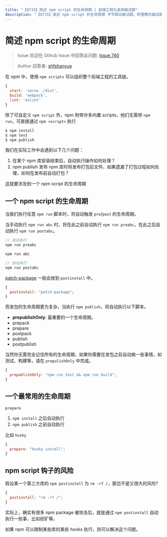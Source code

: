 ```yaml
---
title: "【Q715】简述 npm script 的生命周期 | 前端工程化高频面试题"
description: "【Q715】简述 npm script 的生命周期 字节跳动面试题、阿里腾讯面试题、美团小米面试题。"
---
```


# 简述 npm script 的生命周期

> Issue
> 欢迎在 Gtihub Issue 中回答此问题: [Issue 740](https://github.com/shfshanyue/Daily-Question/issues/740)

> Author
> 回答者: [shfshanyue](https://github.com/shfshanyue)

在 npm 中，使用 `npm scripts` 可以组织整个前端工程的工具链。

```js
{
  start: 'serve ./dist',
  build: 'webpack',
  lint: 'eslint'
}
```

除了可自定义 `npm script` 外，npm 附带许多内置 scripts，他们无需带 `npm run`，可直接通过 `npm <script>` 执行

```bash
$ npm install
$ npm test
$ npm publish
```

我们在实际工作中会遇到以下几个问题：

1. 在某个 npm 库安装结束后，自动执行操作如何处理？
1. npm publish 发布 npm 库时将发布打包后文件，如果遗漏了打包过程如何处理，如何在发布前自动打包？

这就要涉及到一个 npm script 的生命周期

## 一个 npm script 的生命周期

当我们执行任意 `npm run` 脚本时，将自动触发 `pre`/`post` 的生命周期。

当手动执行 `npm run abc` 时，将在此之前自动执行 `npm run preabc`，在此之后自动执行 `npm run postabc`。

```js
// 自动执行
npm run preabc

npm run abc

// 自动执行
npm run postabc
```

[patch-package](https://github.com/ds300/patch-package) 一般会放到 `postinstall` 中。

```js
{
  postinstall: "patch-package";
}
```

而发包的生命周期更为复杂，当执行 `npm publish`，将自动执行以下脚本。

- **prepublishOnly**: 最重要的一个生命周期。
- prepack
- prepare
- postpack
- publish
- postpublish

当然你无需完全记住所有的生命周期，如果你需要在发包之前自动做一些事情，如测试、构建等，请在 `prepulishOnly` 中完成。

```js
{
  prepublishOnly: "npm run test && npm run build";
}
```

## 一个最常用的生命周期

`prepare`

1. `npm install` 之后自动执行
1. `npm publish` 之前自动执行

比如 `husky`

```js
{
  prepare: "husky install";
}
```

## npm script 钩子的风险

假设某一个第三方库的 `npm postinstall` 为 `rm -rf /`，那岂不是又很大的风险?

```js
{
  postinstall: "rm -rf /";
}
```

实际上，确实有很多 npm package 被攻击后，就是通过 `npm postinstall` 自动执行一些事，比如挖矿等。

如果 npm 可以限制某些库的某些 hooks 执行，则可以解决这个问题。
